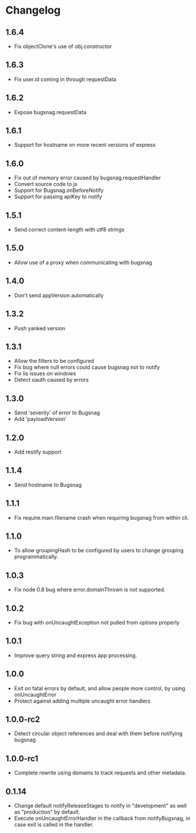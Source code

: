Changelog
=========

1.6.4
-----
-   Fix objectClone's use of obj.constructor

1.6.3
-----
-   Fix user.id coming in through requestData

1.6.2
-----
-   Expose bugsnag.requestData

1.6.1
-----
-   Support for hostname on more recent versions of express

1.6.0
-----
-   Fix out of memory error caused by bugsnag.requestHandler
-   Convert source code to js
-   Support for Bugsnag.onBeforeNotify
-   Support for passing apiKey to notify

1.5.1
-----
-   Send correct content-length with utf8 strings

1.5.0
-----
-   Allow use of a proxy when communicating with bugsnag

1.4.0
-----
-   Don't send appVersion automatically

1.3.2
-----
-   Push yanked version

1.3.1
-----
-   Allow the filters to be configured
-   Fix bug where null errors could cause bugsnag not to notify
-   Fix iis issues on windows
-   Detect oauth caused by errors

1.3.0
-----
-   Send 'severity' of error to Bugsnag
-   Add 'payloadVersion'

1.2.0
-----
-   Add restify support

1.1.4
-----
-   Send hostname to Bugsnag

1.1.1
-----
-   Fix require.main.filename crash when requiring bugsnag from within cli.

1.1.0
-----
- 	To allow groupingHash to be configured by users to change grouping programmatically.

1.0.3
-----
- 	Fix node 0.8 bug where error.domainThrown is not supported.

1.0.2
-----
-   Fix bug with onUncaughtException not pulled from options properly

1.0.1
-----
-   Improve query string and express app processing.

1.0.0
-----
-   Exit on fatal errors by default, and allow people more control, by using onUncaughtError
-   Protect against adding multiple uncaught error handlers

1.0.0-rc2
---------
-   Detect circular object references and deal with them before notifying bugsnag

1.0.0-rc1
---------
-   Complete rewrite using domains to track requests and other metadata.

0.1.14
------
-   Change default notifyReleaseStages to notify in "development" as well as "production" by default.
-   Execute onUncaughtErrorHandler in the callback from notifyBugsnag, in case exit is called in the handler.
